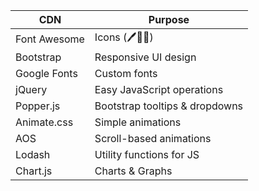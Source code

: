 | CDN          | Purpose                        |
| ------------ | ------------------------------ |
| Font Awesome | Icons (🖊️📁🔔)                 |
| Bootstrap    | Responsive UI design           |
| Google Fonts | Custom fonts                   |
| jQuery       | Easy JavaScript operations     |
| Popper.js    | Bootstrap tooltips & dropdowns |
| Animate.css  | Simple animations              |
| AOS          | Scroll-based animations        |
| Lodash       | Utility functions for JS       |
| Chart.js     | Charts & Graphs                |
